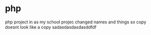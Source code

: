 # php

php project in as my school projec
changed names and things so copy doesnt look like a copy 
sadasdasdasdasddfdf